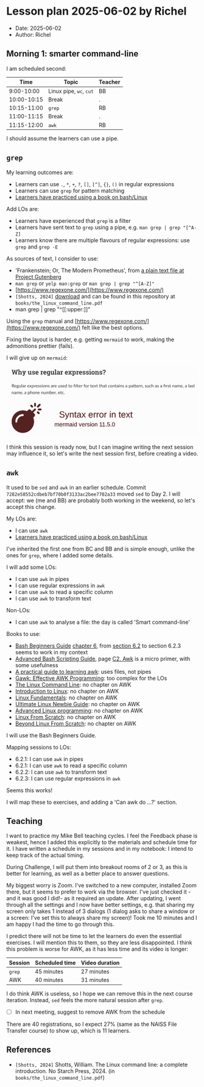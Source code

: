 # Lesson plan 2025-06-02 by Richel

- Date: 2025-06-02
- Author: Richel

## Morning 1: smarter command-line

I am scheduled second:

Time        | Topic                 |Teacher
------------|-----------------------|-------
9:00-10:00  |Linux pipe, `wc`, `cut`|BB
10:00-10:15 |Break                  |.
10:15-11:00 |`grep`                 |RB
11:00-11:15 |Break                  |.
11:15-12:00 |`awk`                  |RB

I should assume the learners can use a pipe.

## `grep`

My learning outcomes are:

- Learners can use `.`, `*`, `+`, `?`, `[]`, `[^]`, `{}`, `()` in regular expressions
- Learners can use `grep` for pattern matching
- [Learners have practiced using a book on bash/Linux](https://github.com/UPPMAX/naiss_intermediate_bash_linux/issues/7)

Add LOs are:

- Learners have experienced that `grep` is a filter
- Learners have sent text to `grep` using a pipe, e.g. `man grep | grep "[^A-Z]`
- Learners know there are multiple flavours of regular expressions:
  use `grep` and `grep -E`

As sources of text, I consider to use:

- 'Frankenstein; Or, The Modern Prometheus',
  from
  [a plain text file at Project Gutenberg](https://www.gutenberg.org/cache/epub/84/pg84.txt)
- `man grep` or `yelp man:grep` or `man grep | grep "^[A-Z]"`
- [https://www.regexone.com/](https://www.regexone.com/)
- `[Shotts, 2024]`
  [download](https://sourceforge.net/projects/linuxcommand/files/AWTLCL/21.10/AWTLCL-21.10.pdf/download)
  and can be found in this repository at `books/the_linux_command_line.pdf`
- man grep | grep "^[[:upper:]]"

Using the `grep` manual and
[https://www.regexone.com/](https://www.regexone.com/)
felt like the best options.

Fixing the layout is harder, e.g. getting `mermaid` to work, making the
admonitions prettier (fails).

I will give up on `mermaid`:

![Mermaid does not work](no_mermaid.png)

I think this session is ready now, but I can imagine
writing the next session may influence it,
so let's write the next session first,
before creating a video.

## `awk`

It used to be `sed` and `awk` in an earlier schedule. Commit
`7282e58552cdbeb7bf70b0f3133ac2bee7702a33` moved `sed` to Day 2.
I will accept: we (me and BB) are probably both working in the weekend,
so let's accept this change.

My LOs are:

- I can use `awk`
- [Learners have practiced using a book on bash/Linux](https://github.com/UPPMAX/naiss_intermediate_bash_linux/issues/7)

I've inherited the first one from BC and BB and is simple enough,
unlike the ones for `grep`, where I added some details.

I will add some LOs:

- I can use `awk` in pipes
- I can use regular expressions in `awk`
- I can use `awk` to read a specific column
- I can use `awk` to transform text

Non-LOs:

- I can use `awk` to analyse a file: the day is called 'Smart command-line'

Books to use:

- [Bash Beginners Guide](https://tldp.org/LDP/Bash-Beginners-Guide/Bash-Beginners-Guide.pdf)
  [chapter 6](https://tldp.org/LDP/Bash-Beginners-Guide/html/chap_06.html),
  from [section 6.2](https://tldp.org/LDP/Bash-Beginners-Guide/html/sect_06_02.html)
  to section 6.2.3 seems to work in my context
- [Advanced Bash Scripting Guide](https://tldp.org/LDP/abs/abs-guide.pdf),
  page [C2. Awk](https://tldp.org/LDP/abs/html/awk.html)
  is a micro primer, with some usefulness
- [A practical guide to learning awk](https://opensource.com/downloads/awk-ebook):
  uses files, not pipes
- [Gawk: Effective AWK Programming](https://www.gnu.org/software/gawk/manual/):
  too complex for the LOs
- [The Linux Command Line](https://linuxcommand.org/tlcl.php): no chapter on AWK
- [Introduction to Linux](https://tldp.org/LDP/intro-linux/intro-linux.pdf):
  no chapter on AWK
- [Linux Fundamentals](https://linux-training.be/linuxfun.pdf): no chapter on AWK
- [Ultimate Linux Newbie Guide](https://linuxnewbieguide.org/ulngebook2017/):
  no chapter on AWK
- [Advanced Linux programming](http://www.cse.hcmut.edu.vn/~hungnq/courses/nap/alp.pdf):
  no chapter on AWK
- [Linux From Scratch](https://www.linuxfromscratch.org/): no chapter on AWK
- [Beyond Linux From Scratch](https://www.linuxfromscratch.org/blfs/read.html):
  no chapter on AWK

I will use the Bash Beginners Guide.

Mapping sessions to LOs:

- 6.2.1: I can use `awk` in pipes
- 6.2.1: I can use `awk` to read a specific column
- 6.2.2: I can use `awk` to transform text
- 6.2.3: I can use regular expressions in `awk`

Seems this works!

I will map these to exercises, and adding a 'Can awk do ...?' section.

## Teaching

I want to practice my Mike Bell teaching cycles.
I feel the Feedback phase is weakest,
hence I added this explicitly to the materials
and schedule time for it. I have written a schedule in my
sessions and in my notebook: I intend to keep track of the actual timing.

During Challenge, I will put them into breakout rooms of 2 or 3,
as this is better for learning, as well as a better place to answer questions.

My biggest worry is Zoom. I've switched to a new computer, installed
Zoom there, but it seems to prefer to work via the browser.
I've just checked it -and it was good I did!- as it required an update.
After updating, I went through all the settings and I now have better
settings, e.g. that sharing my screen only takes 1 instead of 3
dialogs (1 dialog asks to share a window or a screen: I've set this
to always share my screen)! Took me 10 minutes and I am happy I had the time
to go through this.

I predict there will not be time to let the learners
do even the essential exercises.
I will mention this to them, so they are less disappointed.
I think this problem is worse for AWK, as it has less
time and its video is longer:

Session  |Scheduled time|Video duration
---------|--------------|--------------
`grep`   |45 minutes    |27 minutes
AWK      |40 minutes    |31 minutes

I do think AWK is useless, so I hope we can remove this in the next
course iteration. Instead, `sed` feels the more natural session
after `grep`.

- [ ] In next meeting, suggest to remove AWK from the schedule

There are 40 registrations, so I expect 27% (same as the NAISS
File Transfer course) to show up, which is 11 learners.

## References

- `[Shotts, 2024]` Shotts, William.
  The Linux command line: a complete introduction. No Starch Press, 2024.
  (in `books/the_linux_command_line.pdf`)
